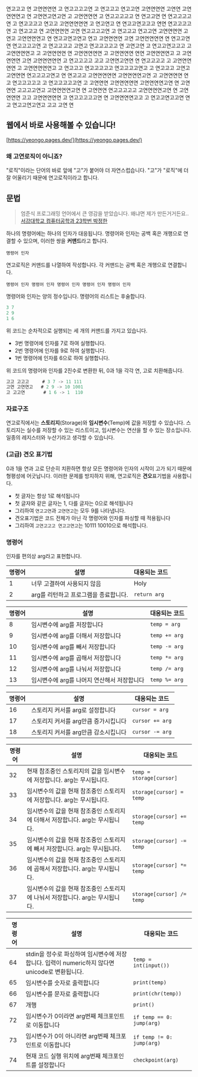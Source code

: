 연고고고 연 고연연연연 고 연고고고고연 고 연고고고 연고고연 고연연연연 고연연 고연연연연고 연 고연연고연고연 고 고연연연연 고 연고고고고고 연 연고고연 연 연고고고고연 고 연고고고고 연고고 고연연연연연 고 연고연고 연 연고고연고고고 연연 연고고고고연 고 연고고고 연 고연연연연 고연 연고고고고연 고 연고고고 연고고연 고연연연연 고연고 고연연연연고 연 연고고연고연고 연고 고연연연연 고연 고연연연연연 연 연고고연 연 연고고고고연 고 연고고고고 고연고 연고고고고고 연 고연고연 고 연고고연고고고 고 고연연연연고 고 고연연연연 연 고연연연연연 고 고연연연연 연연 고연연연연고 고 고연연연연 고연 고연연연연연 고 연고고고고 고고 고연연고연연 연 연고고고고 고 고연연연연연 고 고연연연연연고 고 연고고고 연고고고고고 연고고고고연고 고 연고고고 고연고고연연연 연고고고고연고 연 연고고고 고연연연연연 고연연연연고연 고 고연연연연 연고 연고고고고고 고 연고고고고고연 고 고연연연 고연연연연연 고연연연연고연 연 고연연연 고고고고연고 고연연연연고연 연 고연연연 연고고고고고 고연연연연고연 연 고연연연연 고고 고연연연연연 고 연고고고고고연 연 고연연연연고고 고 연고고연고고연 연고 연고고연고연고 고고 고연 연

## 웹에서 바로 사용해볼 수 있습니다!

[https://yeongo.pages.dev/](https://yeongo.pages.dev/)

### **왜 고연로직이 아니죠?**

"로직"이라는 단어의 바로 앞에 "고"가 붙어야 더 자연스럽습니다. "고"가 "로직"에 더 잘 어울리기 때문에 연고로직이라고 합니다.

## **문법**

> 엄준식 프로그래밍 언어에서 큰 영감을 받았습니다. 왜냐면 제가 만든거거든요..  
> [서강대학교 컴퓨터공학과 23학번 박정한](https://bento.me/3)

하나의 명령어에는 하나의 인자가 대응됩니다. 명령어와 인자는 공백 혹은 개행으로 연결할 수 있으며, 이러한 쌍을 **커맨드**라고 합니다.

`명령어 인자`

연고로직은 커맨드를 나열하여 작성합니다. 각 커맨드는 공백 혹은 개행으로 연결합니다.

`명령어 인자 명령어 인자 명령어 인자 명령어 인자 명령어 인자`

명령어와 인자는 양의 정수입니다. 명령어의 리스트는 후술합니다.

```javascript
3 7
2 9
1 6
```

위 코드는 순차적으로 실행되는 세 개의 커맨드를 가지고 있습니다.

-   3번 명령어에 인자를 7로 하여 실행합니다.
-   2번 명령어에 인자를 9로 하여 실행합니다.
-   1번 명령어에 인자를 6으로 하여 실행합니다.

위 코드의 명령어와 인자를 2진수로 변환한 뒤, 0과 1을 각각 연, 고로 치환해줍니다.

```javascript
고고 고고고     # 3 7 -> 11 111
고연 고연연고   # 2 9 -> 10 1001
고 고고연       # 1 6 -> 1  110
```

### 자료구조

연고로직에서는 **스토리지**(Storage)와 **임시변수**(Temp)에 값을 저장할
수 있습니다. 스토리지는 실수를 저장할 수 있는 리스트이고,
임시변수는 연산을 할 수 있는 장소입니다. 일종의 레지스터와
누산기라고 생각할 수 있습니다.

### **(고급) 견오 표기법**

0과 1을 연과 고로 단순히 치환하면 항상 모든 명령어와 인자의 시작이 고가 되기 때문에 형평성에 어긋납니다. 이러한 문제를 방지하지 위해, 연고로직은 **견오**표기법을 사용합니다.

-   첫 글자는 항상 1로 해석됩니다
-   첫 글자와 같은 글자는 1, 다를 글자는 0으로 해석됩니다
  -   그리하여 `연고고연`과 `고연연고`는 모두 9를 나타냅니다.
-   견오표기법은 코드 전체가 아닌 각 명령어와 인자를 파싱할 때 적용됩니다
  -   그리하여 `고연고고고 연고고연고`는 10111 10010으로 해석합니다.

### **명령어**

인자를 편의상 arg라고 표현합니다.

| **명령어** | **설명**                              | **대응되는 코드** |
| ---------- | ------------------------------------- | ----------------- |
| 1          | 너무 고결하여 사용되지 않음           | Holy              |
| 2          | arg를 리턴하고 프로그램을 종료합니다. | `return arg`      |

| **명령어** | **설명**                                    | **대응되는 코드** |
| ---------- | ------------------------------------------- | ----------------- |
| 8          | 임시변수에 arg를 저장합니다                 | `temp = arg`      |
| 9          | 임시변수에 arg를 더해서 저장합니다          | `temp += arg`     |
| 10         | 임시변수에 arg를 빼서 저장합니다            | `temp -= arg`     |
| 11         | 임시변수에 arg를 곱해서 저장합니다          | `temp *= arg`     |
| 12         | 임시변수에 arg를 나눠서 저장합니다          | `temp /= arg`     |
| 13         | 임시변수에 arg를 나머지 연산해서 저장합니다 | `temp %= arg`     |

| **명령어** | **설명**                             | **대응되는 코드** |
| ---------- | ------------------------------------ | ----------------- |
| 16         | 스토리지 커서를 arg로 설정합니다     | `cursor = arg`    |
| 17         | 스토리지 커서를 arg만큼 증가시킵니다 | `cursor += arg`   |
| 18         | 스토리지 커서를 arg만큼 감소시킵니다 | `cursor -= arg`   |

| **명령어** | **설명**                                                                      | **대응되는 코드**         |
| ---------- | ----------------------------------------------------------------------------- | ------------------------- |
| 32         | 현재 참조중인 스토리지의 값을 임시변수에 저장합니다. arg는 무시됩니다.        | `temp = storage[cursor]`  |
| 33         | 임시변수의 값을 현재 참조중인 스토리지에 저장합니다. arg는 무시됩니다.        | `storage[cursor] = temp`  |
| 34         | 임시변수의 값을 현재 참조중인 스토리지에 더해서 저장합니다. arg는 무시됩니다. | `storage[cursor] += temp` |
| 35         | 임시변수의 값을 현재 참조중인 스토리지에 빼서 저장합니다. arg는 무시됩니다.   | `storage[cursor] -= temp` |
| 36         | 임시변수의 값을 현재 참조중인 스토리지에 곱해서 저장합니다. arg는 무시됩니다. | `storage[cursor] *= temp` |
| 37         | 임시변수의 값을 현재 참조중인 스토리지에 나눠서 저장합니다. arg는 무시됩니다. | `storage[cursor] /= temp` |

| **명령어** | **설명**                                                                                       | **대응되는 코드**         |
| ---------- | ---------------------------------------------------------------------------------------------- | ------------------------- |
| 64         | stdin을 정수로 파싱하여 임시변수에 저장합니다. 입력이 numeric하지 않다면 unicode로 변환됩니다. | `temp = int(input())`     |
| 65         | 임시변수를 숫자로 출력합니다                                                                   | `print(temp)`             |
| 66         | 임시변수를 문자로 출력합니다                                                                   | `print(chr(temp))`        |
| 67         | 개행                                                                                           | `print()`                 |
| 72         | 임시변수가 0이라면 arg번째 체크포인트로 이동합니다                                             | `if temp == 0: jump(arg)` |
| 73         | 임시변수가 0이 아니라면 arg번째 체크포인트로 이동합니다                                        | `if temp != 0: jump(arg)` |
| 74         | 현재 코드 실행 위치에 arg번째 체크포인트를 설정합니다                                          | `checkpoint(arg)`         |
